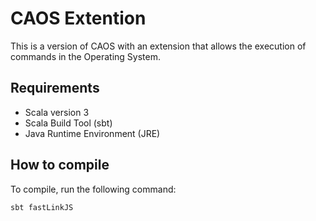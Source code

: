 # CAOS Extention

This is a version of CAOS with an extension that allows the execution of commands in the Operating System.

## Requirements

- Scala version 3
- Scala Build Tool (sbt)
- Java Runtime Environment (JRE)


## How to compile

To compile, run the following command:

```bash
sbt fastLinkJS
